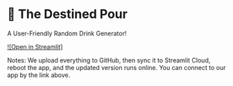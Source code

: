 # 🎲 The Destined Pour

A User-Friendly Random Drink Generator!

[![Open in Streamlit]](https://the-destined-pour.streamlit.app)

Notes: We upload everything to GitHub, then sync it to Streamlit Cloud, reboot the app, and the updated version runs online. You can connect to our app by the link above.

